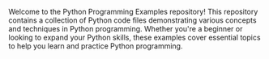 Welcome to the Python Programming Examples repository! This repository contains a collection of Python code files demonstrating various concepts and techniques in Python programming. Whether you're a beginner or looking to expand your Python skills, these examples cover essential topics to help you learn and practice Python programming.
